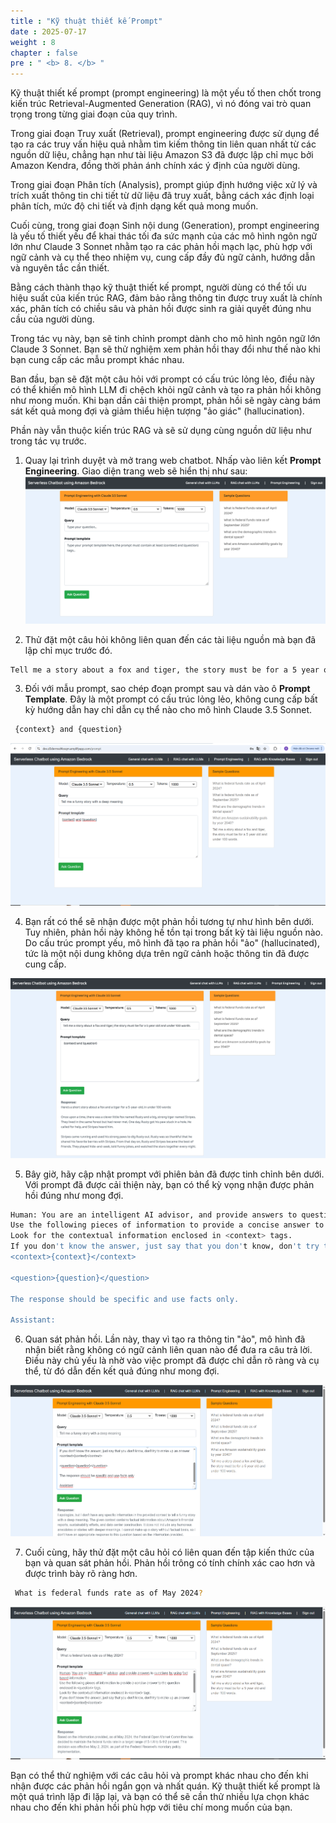 ```yaml
---
title : "Kỹ thuật thiết kế Prompt"
date : 2025-07-17
weight : 8
chapter : false
pre : " <b> 8. </b> "
---
```


Kỹ thuật thiết kế prompt (prompt engineering) là một yếu tố then chốt trong kiến trúc Retrieval-Augmented Generation (RAG), vì nó đóng vai trò quan trọng trong từng giai đoạn của quy trình.  

Trong giai đoạn Truy xuất (Retrieval), prompt engineering được sử dụng để tạo ra các truy vấn hiệu quả nhằm tìm kiếm thông tin liên quan nhất từ các nguồn dữ liệu, chẳng hạn như tài liệu Amazon S3 đã được lập chỉ mục bởi Amazon Kendra, đồng thời phản ánh chính xác ý định của người dùng.  

Trong giai đoạn Phân tích (Analysis), prompt giúp định hướng việc xử lý và trích xuất thông tin chi tiết từ dữ liệu đã truy xuất, bằng cách xác định loại phân tích, mức độ chi tiết và định dạng kết quả mong muốn.  

Cuối cùng, trong giai đoạn Sinh nội dung (Generation), prompt engineering là yếu tố thiết yếu để khai thác tối đa sức mạnh của các mô hình ngôn ngữ lớn như Claude 3 Sonnet nhằm tạo ra các phản hồi mạch lạc, phù hợp với ngữ cảnh và cụ thể theo nhiệm vụ, cung cấp đầy đủ ngữ cảnh, hướng dẫn và nguyên tắc cần thiết.  

Bằng cách thành thạo kỹ thuật thiết kế prompt, người dùng có thể tối ưu hiệu suất của kiến trúc RAG, đảm bảo rằng thông tin được truy xuất là chính xác, phân tích có chiều sâu và phản hồi được sinh ra giải quyết đúng nhu cầu của người dùng.

Trong tác vụ này, bạn sẽ tinh chỉnh prompt dành cho mô hình ngôn ngữ lớn Claude 3 Sonnet. Bạn sẽ thử nghiệm xem phản hồi thay đổi như thế nào khi bạn cung cấp các mẫu prompt khác nhau.  

Ban đầu, bạn sẽ đặt một câu hỏi với prompt có cấu trúc lỏng lẻo, điều này có thể khiến mô hình LLM đi chệch khỏi ngữ cảnh và tạo ra phản hồi không như mong muốn. Khi bạn dần cải thiện prompt, phản hồi sẽ ngày càng bám sát kết quả mong đợi và giảm thiểu hiện tượng "ảo giác" (hallucination).  

Phần này vẫn thuộc kiến trúc RAG và sẽ sử dụng cùng nguồn dữ liệu như trong tác vụ trước.

1. Quay lại trình duyệt và mở trang web chatbot. Nhấp vào liên kết **Prompt Engineering**. Giao diện trang web sẽ hiển thị như sau:  
![ConnectPrivate](https://github.com/PVinhP/PPV_Workshop_01/blob/main/Workshop/static/images/5.fwd/task5/010.png?raw=true)

2. Thử đặt một câu hỏi không liên quan đến các tài liệu nguồn mà bạn đã lập chỉ mục trước đó.

````bash
Tell me a story about a fox and tiger, the story must be for a 5 year old and under 100 words.
````
3. Đối với mẫu prompt, sao chép đoạn prompt sau và dán vào ô **Prompt Template**. Đây là một prompt có cấu trúc lỏng lẻo, không cung cấp bất kỳ hướng dẫn hay chỉ dẫn cụ thể nào cho mô hình Claude 3.5 Sonnet.

````bash
 {context} and {question}
````
![ConnectPrivate](https://github.com/PVinhP/PPV_Workshop_01/blob/main/Workshop/static/images/5.fwd/task5/011.png?raw=true)

4. Bạn rất có thể sẽ nhận được một phản hồi tương tự như hình bên dưới. Tuy nhiên, phản hồi này không hề tồn tại trong bất kỳ tài liệu nguồn nào. Do cấu trúc prompt yếu, mô hình đã tạo ra phản hồi "ảo" (hallucinated), tức là một nội dung không dựa trên ngữ cảnh hoặc thông tin đã được cung cấp.

![ConnectPrivate](https://github.com/PVinhP/PPV_Workshop_01/blob/main/Workshop/static/images/5.fwd/task5/015.png?raw=true)

5. Bây giờ, hãy cập nhật prompt với phiên bản đã được tinh chỉnh bên dưới. Với prompt đã được cải thiện này, bạn có thể kỳ vọng nhận được phản hồi đúng như mong đợi.


````bash
Human: You are an intelligent AI advisor, and provide answers to questions by using fact based information. 
Use the following pieces of information to provide a concise answer to the question enclosed in <question> tags. 
Look for the contextual information enclosed in <context> tags.
If you don't know the answer, just say that you don't know, don't try to make up an answer.
<context>{context}</context>

<question>{question}</question>

The response should be specific and use facts only.

Assistant:
````
6. Quan sát phản hồi. Lần này, thay vì tạo ra thông tin "ảo", mô hình đã nhận biết rằng không có ngữ cảnh liên quan nào để đưa ra câu trả lời. Điều này chủ yếu là nhờ vào việc prompt đã được chỉ dẫn rõ ràng và cụ thể, từ đó dẫn đến kết quả đúng như mong đợi.

![ConnectPrivate](https://github.com/PVinhP/PPV_Workshop_01/blob/main/Workshop/static/images/5.fwd/task5/013.png?raw=true)

7. Cuối cùng, hãy thử đặt một câu hỏi có liên quan đến tập kiến thức của bạn và quan sát phản hồi. Phản hồi trông có tính chính xác cao hơn và được trình bày rõ ràng hơn.

````bash
 What is federal funds rate as of May 2024?
````
![ConnectPrivate](https://github.com/PVinhP/PPV_Workshop_01/blob/main/Workshop/static/images/5.fwd/task5/014.png?raw=true)

Bạn có thể thử nghiệm với các câu hỏi và prompt khác nhau cho đến khi nhận được các phản hồi ngắn gọn và nhất quán. Kỹ thuật thiết kế prompt là một quá trình lặp đi lặp lại, và bạn có thể sẽ cần thử nhiều lựa chọn khác nhau cho đến khi phản hồi phù hợp với tiêu chí mong muốn của bạn.
